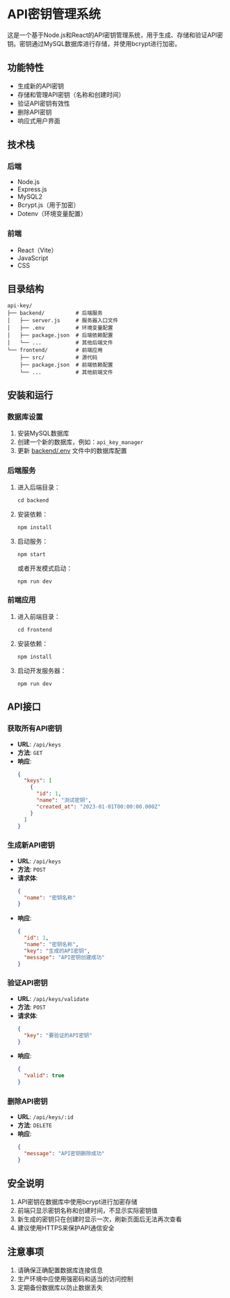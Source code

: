 # API密钥管理系统

这是一个基于Node.js和React的API密钥管理系统，用于生成、存储和验证API密钥。密钥通过MySQL数据库进行存储，并使用bcrypt进行加密。

## 功能特性

- 生成新的API密钥
- 存储和管理API密钥（名称和创建时间）
- 验证API密钥有效性
- 删除API密钥
- 响应式用户界面

## 技术栈

### 后端
- Node.js
- Express.js
- MySQL2
- Bcrypt.js（用于加密）
- Dotenv（环境变量配置）

### 前端
- React（Vite）
- JavaScript
- CSS

## 目录结构

```
api-key/
├── backend/          # 后端服务
│   ├── server.js     # 服务器入口文件
│   ├── .env          # 环境变量配置
│   ├── package.json  # 后端依赖配置
│   └── ...           # 其他后端文件
└── frontend/         # 前端应用
    ├── src/          # 源代码
    ├── package.json  # 前端依赖配置
    └── ...           # 其他前端文件
```

## 安装和运行

### 数据库设置

1. 安装MySQL数据库
2. 创建一个新的数据库，例如：`api_key_manager`
3. 更新 [backend/.env](file:///f:/Project/Go-ocs/api-key/backend/.env) 文件中的数据库配置

### 后端服务

1. 进入后端目录：
   ```
   cd backend
   ```

2. 安装依赖：
   ```
   npm install
   ```

3. 启动服务：
   ```
   npm start
   ```
   
   或者开发模式启动：
   ```
   npm run dev
   ```

### 前端应用

1. 进入前端目录：
   ```
   cd frontend
   ```

2. 安装依赖：
   ```
   npm install
   ```

3. 启动开发服务器：
   ```
   npm run dev
   ```

## API接口

### 获取所有API密钥
- **URL**: `/api/keys`
- **方法**: `GET`
- **响应**: 
  ```json
  {
    "keys": [
      {
        "id": 1,
        "name": "测试密钥",
        "created_at": "2023-01-01T00:00:00.000Z"
      }
    ]
  }
  ```

### 生成新API密钥
- **URL**: `/api/keys`
- **方法**: `POST`
- **请求体**:
  ```json
  {
    "name": "密钥名称"
  }
  ```
- **响应**:
  ```json
  {
    "id": 1,
    "name": "密钥名称",
    "key": "生成的API密钥",
    "message": "API密钥创建成功"
  }
  ```

### 验证API密钥
- **URL**: `/api/keys/validate`
- **方法**: `POST`
- **请求体**:
  ```json
  {
    "key": "要验证的API密钥"
  }
  ```
- **响应**:
  ```json
  {
    "valid": true
  }
  ```

### 删除API密钥
- **URL**: `/api/keys/:id`
- **方法**: `DELETE`
- **响应**:
  ```json
  {
    "message": "API密钥删除成功"
  }
  ```

## 安全说明

1. API密钥在数据库中使用bcrypt进行加密存储
2. 前端只显示密钥名称和创建时间，不显示实际密钥值
3. 新生成的密钥只在创建时显示一次，刷新页面后无法再次查看
4. 建议使用HTTPS来保护API通信安全

## 注意事项

1. 请确保正确配置数据库连接信息
2. 生产环境中应使用强密码和适当的访问控制
3. 定期备份数据库以防止数据丢失